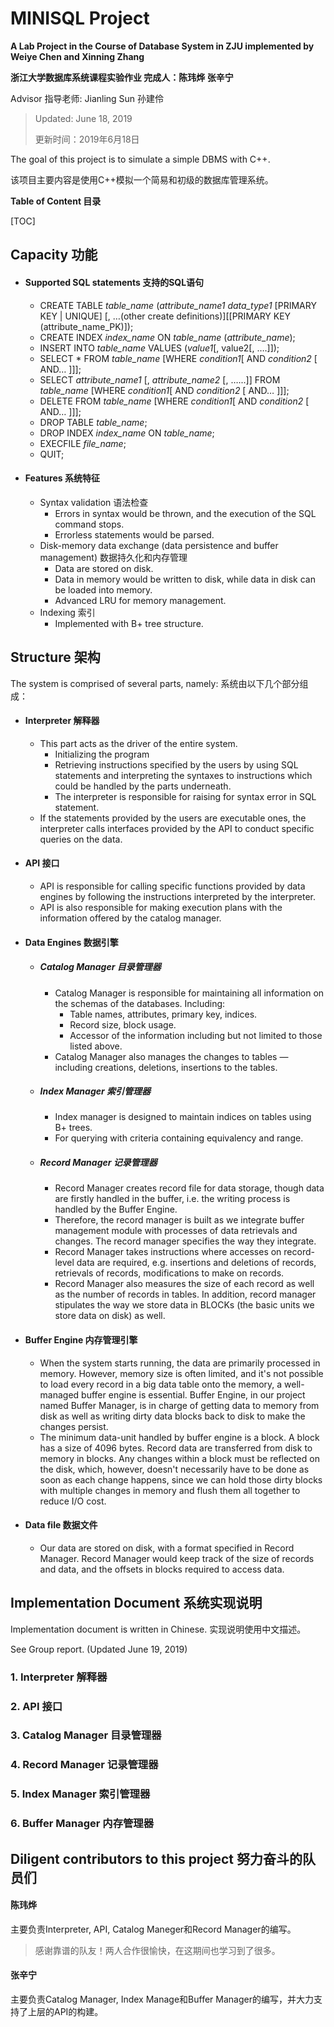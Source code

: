 # MINISQL Project

**A Lab Project in the Course of Database System in ZJU implemented by Weiye Chen and Xinning Zhang**

**浙江大学数据库系统课程实验作业 完成人：陈玮烨 张辛宁**

Advisor 指导老师: Jianling Sun 孙建伶

> Updated: June 18, 2019
>
> 更新时间：2019年6月18日

The goal of this project is to simulate a simple DBMS with C++.

该项目主要内容是使用C++模拟一个简易和初级的数据库管理系统。



**Table of Content 目录**

[TOC]

## Capacity 功能

* #### Supported SQL statements 支持的SQL语句

  * CREATE TABLE *table_name* (*attribute_name1* *data_type1* \[PRIMARY KEY | UNIQUE] \[, …(other create definitions)][\[PRIMARY KEY (attribute_name_PK)]);
  * CREATE INDEX *index_name* ON *table_name* (*attribute_name*);
  * INSERT INTO *table_name* VALUES (*value1*[, value2[, ….]]);
  * SELECT * FROM *table_name* [WHERE *condition1*[ AND *condition2* [ AND… ]]];
  * SELECT *attribute_name1* [, *attribute_name2* [, …...]] FROM *table_name* [WHERE *condition1*[ AND *condition2* [ AND… ]]];
  * DELETE FROM *table_name* [WHERE *condition1*[ AND *condition2* [ AND… ]]];
  * DROP TABLE *table_name*;
  * DROP INDEX *index_name* ON *table_name*;
  * EXECFILE *file_name*;
  * QUIT;

* #### Features 系统特征

  * Syntax validation 语法检查
    * Errors in syntax would be thrown, and the execution of the SQL command stops.
    * Errorless statements would be parsed.
  * Disk-memory data exchange (data persistence and buffer management) 数据持久化和内存管理
    * Data are stored on disk.
    * Data in memory would be written to disk, while data in disk can be loaded into memory.
    * Advanced LRU for memory management.
  * Indexing 索引
    * Implemented with B+ tree structure.

## Structure 架构

The system is comprised of several parts, namely: 系统由以下几个部分组成：

* #### Interpreter 解释器
  
    * This part acts as the driver of the entire system.
        * Initializing the program
        * Retrieving instructions specified by the users by using SQL statements and interpreting the syntaxes to instructions which could be handled by the parts underneath.
        * The interpreter is responsible for raising for syntax error in SQL statement.
    * If the statements provided by the users are executable ones, the interpreter calls interfaces provided by the API to conduct specific queries on the data.
    
* #### API 接口
  
    * API is responsible for calling specific functions provided by data engines by following the instructions interpreted by the interpreter.
    * API is also responsible for making execution plans with the information offered by the catalog manager.
    
* #### Data Engines 数据引擎
  
    * ##### Catalog Manager 目录管理器
      
        * Catalog Manager is responsible for maintaining all information on the schemas of the databases. Including:
            * Table names, attributes, primary key, indices.
            * Record size, block usage.
            * Accessor of the information including but not limited to those listed above.
        * Catalog Manager also manages the changes to tables — including creations, deletions, insertions to the tables. 
        
    * ##### Index Manager 索引管理器
      
        * Index manager is designed to maintain indices on tables using B+ trees. 
        * For querying with criteria containing equivalency and range.
        
    * ##### Record Manager 记录管理器
    
        * Record Manager creates record file for data storage, though data are firstly handled in the buffer, i.e. the writing process is handled by the Buffer Engine.
        * Therefore, the record manager is built as we integrate buffer management module with processes of data retrievals and changes. The record manager specifies the way they integrate. 
        * Record Manager takes instructions where accesses on record-level data are required, e.g. insertions and deletions of records, retrievals of records, modifications to make on records.
        * Record Manager also measures the size of each record as well as the number of records in tables. In addition, record manager stipulates the way we store data in BLOCKs (the basic units we store data on disk) as well.
    
* #### Buffer Engine 内存管理引擎

    * When the system starts running, the data are primarily processed in memory. However, memory size is often limited, and it's not possible to load every record in a big data table onto the memory, a well-managed buffer engine is essential. Buffer Engine, in our project named Buffer Manager, is in charge of getting data to memory from disk as well as writing dirty data blocks back to disk to make the changes persist. 
    * The minimum data-unit handled by buffer engine is a block. A block has a size of 4096 bytes. Record data are transferred from disk to memory in blocks. Any changes within a block must be reflected on the disk, which, however, doesn't necessarily have to be done as soon as each change happens, since we can hold those dirty blocks with multiple changes in memory and flush them all together to reduce I/O cost.

* #### Data file 数据文件

    * Our data are stored on disk, with a format specified in Record Manager. Record Manager would keep track of the size of records and data, and the offsets in blocks required to access data.



## Implementation Document 系统实现说明

Implementation document is written in Chinese. 实现说明使用中文描述。

See Group report. (Updated June 19, 2019)

### 1. Interpreter 解释器



### 2. API 接口



### 3. Catalog Manager 目录管理器



### 4. Record Manager 记录管理器



### 5. Index Manager 索引管理器



### 6. Buffer Manager 内存管理器



## Diligent contributors to this project 努力奋斗的队员们

#### 陈玮烨

主要负责Interpreter, API, Catalog Maneger和Record Manager的编写。

> 感谢靠谱的队友！两人合作很愉快，在这期间也学习到了很多。

#### 张辛宁

主要负责Catalog Manager, Index Manage和Buffer Manager的编写，并大力支持了上层的API的构建。

> 



### 